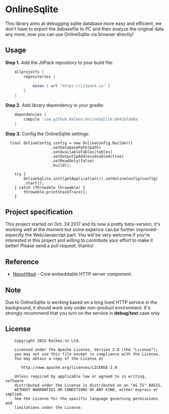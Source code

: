 # OnlineSqlite
This library aims at debugging sqlite database more easy and efficient, we don't have to export the dabasefile to PC and then analyze the original data any more, now you can use OnlineSqlite via browser directly!

## Usage
**Step 1.** Add the JitPack repository to your build file: 

```groovy
	allprojects {
		repositories {
			...
			maven { url 'https://jitpack.io' }
		}
	}
```

**Step 2.** Add library dependency in your gradle:

```groovy
	dependencies {
	    compile 'com.github.Ralken:OnlineSqlite:b641bfa88a'
	}
```

**Step 3.** Config the OnlineSqlite settings: 

```
  final OnlineConfig config = new OnlineConfig.Builder()
                    .setDatabasePath(path)
                    .setAvailableTables(tables)
                    .setOutputIpAddressEnabled(true)
                    .setReadOnly(false)
                    .build();

    try {
        OnlineSqlite.init(getApplication()).setOnlineConfig(config)
        .start();
    } catch (Throwable throwable) {
        throwable.printStackTrace();
    }
```

##  Project specification
This project started on Oct. 24 2017 and its now a pretty beta-version, it's working well at the moment but some experice can be further improved- especilly the Web/Javascript part. You will be very welcome if you're interested in this project and willing to contribute your effort to make it better! Please send a pull request, thanks!

## Reference
 - [NanoHttpd](https://github.com/NanoHttpd/nanohttpd) - Core embeddable HTTP server component.

## Note
Due to OnlineSqlite is working based on a long lived HTTP service in the background, it should work only under non-product environment. It's strongly recommend that you turn on the service in **debug/test** case only.

## License

```
    Copyright 2015 Ralken.cn Ltd.

    Licensed under the Apache License, Version 2.0 (the "License");
    you may not use this file except in compliance with the License.
    You may obtain a copy of the License at

       http://www.apache.org/licenses/LICENSE-2.0

    Unless required by applicable law or agreed to in writing, software
    distributed under the License is distributed on an "AS IS" BASIS,
    WITHOUT WARRANTIES OR CONDITIONS OF ANY KIND, either express or implied.
    See the License for the specific language governing permissions and
    limitations under the License.
```
